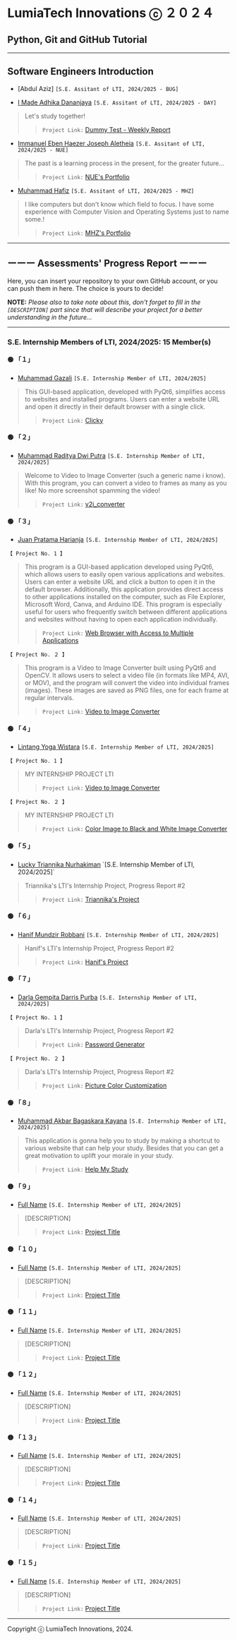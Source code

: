# LumiaTech Innovations ⓒ ２０２４

## Python, Git and GitHub Tutorial

---

## Software Engineers Introduction

- [Abdul Aziz] `[S.E. Assitant of LTI, 2024/2025 - BUG]`

- [I Made Adhika Dananjaya](https://github.com/kingofaris) `[S.E. Assitant of LTI, 2024/2025 - DAY]`

> Let's study together!  
>> `Project Link:` [Dummy Test - Weekly Report](https://github.com/kingofaris/weekly-report)

- [Immanuel Eben Haezer Joseph Aletheia](https://github.com/EintsWaveX) `[S.E. Assitant of LTI, 2024/2025 - NUE]`

> The past is a learning process in the present, for the greater future...  
>> `Project Link:` [NUE's Portfolio](https://eintswavex.github.io)

- [Muhammad Hafiz](https://github.com/mhafiz03) `[S.E. Assitant of LTI, 2024/2025 - MHZ]`

> I like computers but don't know which field to focus. I have some experience with Computer Vision and Operating Systems just to name some.!  
>> `Project Link:` [MHZ's Portfolio](https://mhafiz03.github.io)

---

## ーーー Assessments' Progress Report ーーー

Here, you can insert your repository to your own GitHub account, or you can push them in here. The choice is yours to decide!

**NOTE:** *Please also to take note about this, don't forget to fill in the `[DESCRIPTION]` part since that will describe your project for a better understanding in the future...*

---

### S.E. Internship Members of LTI, 2024/2025: 15 Member(s)

#### 🟢 「１」

- [Muhammad Gazali](https://github.com/xagafax) `[S.E. Internship Member of LTI, 2024/2025]`

> This GUI-based application, developed with PyQt6, simplifies access to websites and installed programs. Users can enter a website URL and open it directly in their default browser with a single click.  
>> `Project Link:` [Clicky](https://github.com/xagafax/belajar)

#### 🟢 「２」

- [Muhammad Raditya Dwi Putra](https://github.com/petorikooru) `[S.E. Internship Member of LTI, 2024/2025]`

> Welcome to Video to Image Converter (such a generic name i know). With this program, you can convert a video to frames as many as you like! No more screenshot spamming the video!  
>> `Project Link:` [v2i_converter](https://github.com/petorikooru/v2i_converter)

#### 🟢 「３」

- [Juan Pratama Harianja](https://github.com/juuneverseen) `[S.E. Internship Member of LTI, 2024/2025]`  

```【 Project No. 1 】```

> This program is a GUI-based application developed using PyQt6, which allows users to easily open various applications and websites. Users can enter a website URL and click a button to open it in the default browser. Additionally, this application provides direct access to other applications installed on the computer, such as File Explorer, Microsoft Word, Canva, and Arduino IDE. This program is especially useful for users who frequently switch between different applications and websites without having to open each application individually.  
>> `Project Link:` [Web Browser with Access to Multiple Applications](https://github.com/juuneverseen/My_Project/tree/main/Tugas_Normal)

```【 Project No. ２ 】```

> This program is a Video to Image Converter built using PyQt6 and OpenCV. It allows users to select a video file (in formats like MP4, AVI, or MOV), and the program will convert the video into individual frames (images). These images are saved as PNG files, one for each frame at regular intervals.  
>> `Project Link:` [Video to Image Converter](https://github.com/juuneverseen/My_Project/tree/main/Tugas_Bonus)

#### 🟢 「４」

- [Lintang Yoga Wistara](https://github.com/linseayw) `[S.E. Internship Member of LTI, 2024/2025]`

```【 Project No. 1 】```

> MY INTERNSHIP PROJECT LTI  
>> `Project Link:` [Video to Image Converter](https://github.com/linseayw/testLTI/tree/c514985472c1eb429427dd7e2684d28e43b04c53/Video%20to%20Image%20Converter)  

```【 Project No. ２ 】```

> MY INTERNSHIP PROJECT LTI  
>> `Project Link:` [Color Image to Black and White Image Converter](https://github.com/linseayw/testLTI/tree/b062fd9f08e483deb16c8d42358c1c3835fbdd87/Video%20to%20Image%20Converter)

#### 🟢 「５」

- [Lucky Triannika Nurhakiman]([https://www.google.com](https://github.com/triannika)) `[S.E. Internship Member of LTI, 2024/2025]`

> Triannika's LTI's Internship Project, Progress Report #2  
>> `Project Link:` [Triannika's Project](Project_Triannika/)

#### 🟢 「６」

- [Hanif Mundzir Robbani](https://github.com/HanifmnzrR1140) `[S.E. Internship Member of LTI, 2024/2025]`

> Hanif's LTI's Internship Project, Progress Report #2  
>> `Project Link:` [Hanif's Project](Project_Hanif/)

#### 🟢 「７」

- [Darla Gempita Darris Purba](https://github.com/lyca-byte) `[S.E. Internship Member of LTI, 2024/2025]`

```【 Project No. 1 】```

> Darla's LTI's Internship Project, Progress Report #2  
>> `Project Link:` [Password Generator](https://github.com/lyca-byte/LTI-GitTutorial/tree/master/Project_Darla/Generator%20Password)

```【 Project No. ２ 】```

> Darla's LTI's Internship Project, Progress Report #2  
>> `Project Link:` [Picture Color Customization](https://github.com/lyca-byte/LTI-GitTutorial/tree/master/Project_Darla/Picture%20Color%20Customization)

#### 🟢 「８」

- [Muhammad Akbar Bagaskara Kayana](https://github.com/uzykz) `[S.E. Internship Member of LTI, 2024/2025]`

> This application is gonna help you to study by making a shortcut to various website that can help your study. Besides that you can get a great motivation to uplift your morale in your study.
>> `Project Link:` [Help My Study](https://github.com/uzykz/Help-My-Study/tree/main)

#### 🟡 「９」

- [Full Name](https://www.google.com) `[S.E. Internship Member of LTI, 2024/2025]`

> [DESCRIPTION]  
>> `Project Link:` [Project Title](https://www.google.com)

#### 🟡 「１０」

- [Full Name](https://www.google.com) `[S.E. Internship Member of LTI, 2024/2025]`

> [DESCRIPTION]  
>> `Project Link:` [Project Title](https://www.google.com)

#### 🟡 「１１」

- [Full Name](https://www.google.com) `[S.E. Internship Member of LTI, 2024/2025]`

> [DESCRIPTION]  
>> `Project Link:` [Project Title](https://www.google.com)

#### 🟡 「１２」

- [Full Name](https://www.google.com) `[S.E. Internship Member of LTI, 2024/2025]`

> [DESCRIPTION]  
>> `Project Link:` [Project Title](https://www.google.com)

#### 🟡 「１３」

- [Full Name](https://www.google.com) `[S.E. Internship Member of LTI, 2024/2025]`

> [DESCRIPTION]  
>> `Project Link:` [Project Title](https://www.google.com)

#### 🟡 「１４」

- [Full Name](https://www.google.com) `[S.E. Internship Member of LTI, 2024/2025]`

> [DESCRIPTION]  
>> `Project Link:` [Project Title](https://www.google.com)

#### 🟡 「１５」

- [Full Name](https://www.google.com) `[S.E. Internship Member of LTI, 2024/2025]`

> [DESCRIPTION]  
>> `Project Link:` [Project Title](https://www.google.com)

---

Copyright ⓒ LumiaTech Innovations, 2024.
